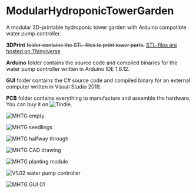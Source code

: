 # ModularHydroponicTowerGarden
A modular 3D-printable hydroponic tower garden with Arduino compatible water pump controller.

**3DPrint** ~~folder contains the STL-files to print tower parts.~~ [STL-files are hosted on Thingiverse](https://www.thingiverse.com/thing:3405964)

**Arduino** folder contains the source code and compiled binaries for the water pump controller written in Arduino IDE 1.8.12.

**GUI** folder contains the C# source code and compiled binary for an external computer written in Visual Studio 2019.

**PCB** folder contains everything to manufacture and assemble the hardware. You can buy it on ![Tindie.](https://www.tindie.com/products/quantumframe/hydroponic-water-pump-controller-v10x/)

![MHTG empty](https://thingiverse-production-new.s3.amazonaws.com/assets/93/72/7a/2c/28/IMG_20190417_153821_02.jpg)

![MHTG seedlings](https://thingiverse-production-new.s3.amazonaws.com/assets/ca/d1/2b/71/79/IMG_20190503_190128_02.jpg)

![MHTG halfway through](https://thingiverse-production-new.s3.amazonaws.com/assets/ac/ff/6e/5a/bc/IMG_20190516_110757.jpg)

![MHTG CAD drawing](https://thingiverse-production-new.s3.amazonaws.com/assets/13/7a/7d/81/b4/MHTG_V113_03.png)

![MHTG planting module](https://thingiverse-production-new.s3.amazonaws.com/assets/95/2c/2f/54/be/IMG_20190401_095039_02.jpg)

![V1.02 water pump controller](https://cdn.thingiverse.com/assets/e1/6c/c4/92/b1/IMG_20200112_160445_02.jpg)

![MHTG GUI 01](https://cdn.thingiverse.com/assets/28/b2/d1/ac/16/MHTG_GUI_01.png)
